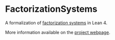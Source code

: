 # FactorizationSystems

A formalization of [factorization systems](https://ncatlab.org/joyalscatlab/published/Factorisation+systems) in Lean 4.

More information available on the [project webpage](https://ivankobe.github.io/FactorizationSystems/).
